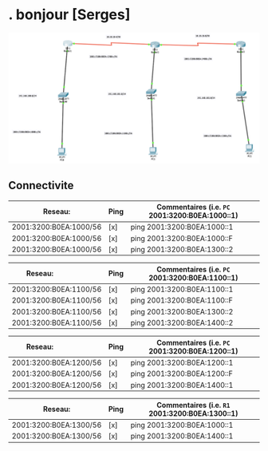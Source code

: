 # . bonjour [Serges]


![alt tag](./IPV6.png)


## Connectivite

| Reseau:                   | Ping | Commentaires (i.e. `PC` 2001:3200:B0EA:1000::1)  |
|---------------------------|------|------------------------------------------------| 
| 2001:3200:B0EA:1000/56    | [x]  | ping 2001:3200:B0EA:1000::1                    |
| 2001:3200:B0EA:1000/56    | [x]  | ping 2001:3200:B0EA:1000::F                    |
| 2001:3200:B0EA:1000/56    | [x]  | ping 2001:3200:B0EA:1300::2                    |

| Reseau:                   | Ping | Commentaires (i.e. `PC` 2001:3200:B0EA:1100::1)  |
|---------------------------|------|------------------------------------------------| 
| 2001:3200:B0EA:1100/56    | [x]  | ping 2001:3200:B0EA:1100::1                    |
| 2001:3200:B0EA:1100/56    | [x]  | ping 2001:3200:B0EA:1100::F                    |
| 2001:3200:B0EA:1100/56    | [x]  | ping 2001:3200:B0EA:1300::2                    |
| 2001:3200:B0EA:1100/56    | [x]  | ping 2001:3200:B0EA:1400::2                    |

| Reseau:                   | Ping | Commentaires (i.e. `PC` 2001:3200:B0EA:1200::1)  |
|---------------------------|------|------------------------------------------------| 
| 2001:3200:B0EA:1200/56    | [x]  | ping 2001:3200:B0EA:1200::1                    |
| 2001:3200:B0EA:1200/56    | [x]  | ping 2001:3200:B0EA:1200::F                    |
| 2001:3200:B0EA:1200/56    | [x]  | ping 2001:3200:B0EA:1400::1                    |

| Reseau:                   | Ping | Commentaires (i.e. `R1` 2001:3200:B0EA:1300::1)  |
|---------------------------|------|------------------------------------------------| 
| 2001:3200:B0EA:1300/56    | [x]  | ping 2001:3200:B0EA:1000::1                    |
| 2001:3200:B0EA:1300/56    | [x]  | ping 2001:3200:B0EA:1400::1                    |


